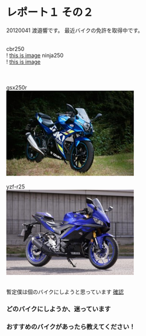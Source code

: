 # レポート１ その２

20120041 渡邉響です。
最近バイクの免許を取得中です。
<br><br>


cbr250<br>!
[this is image](cbr250.jpg)
ninja250<br>!
[this is image](Ninja250.jpg)<br><br>
<br><br>
gsx250r<br>
![this is image](gsx250r.jpg)<br><br>
yzf-r25<br>
![this is image](yzf-r25.jpg)<br><br>
</table>

暫定僕は個のバイクにしようと思っています
[確認](https://www.l-bike.com/lbcms/wp-content/uploads/2020/03/LB084_KAWASAKI_Ninja250_01.jpg) 


### どのバイクにしようか、迷っています
### おすすめのバイクがあったら教えてください！

